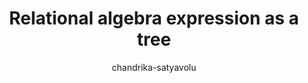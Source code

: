 ---
title: "Relational algebra expression as a tree"
author: "chandrika-satyavolu"
Discipline: Databases
ConceptualAdvantage: "understand different operations possible in SQL in theory"
DrawsAttentionTo: "order of operations in a regular expression"
Topic: Query languages (basic)
Domain: Computer Science (except DB)
Form: Visual Representation
OriginSource: "Lecture Notes"
image: "438.png"
Mapping:
  Leaf nodes :  tables
  Internal nodes :  operators (applied to their child nodes)
---